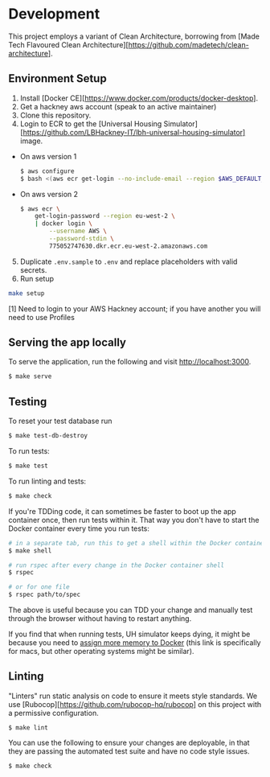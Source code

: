# Development

This project employs a variant of Clean Architecture, borrowing from [Made Tech Flavoured Clean Architecture][https://github.com/madetech/clean-architecture].

## Environment Setup

1. Install [Docker CE][https://www.docker.com/products/docker-desktop].
2. Get a hackney aws account (speak to an active maintainer)
3. Clone this repository.
4. Login to ECR to get the [Universal Housing Simulator][https://github.com/LBHackney-IT/lbh-universal-housing-simulator] image.
  * On aws version 1
    ```bash
    $ aws configure
    $ bash <(aws ecr get-login --no-include-email --region $AWS_DEFAULT_REGION)
    ```
  * On aws version 2
    ```bash
    $ aws ecr \
        get-login-password --region eu-west-2 \
        | docker login \
            --username AWS \
            --password-stdin \
            775052747630.dkr.ecr.eu-west-2.amazonaws.com
    ```
5. Duplicate `.env.sample` to `.env` and replace placeholders with valid secrets.
6. Run setup

```bash
make setup
```

[1] Need to login to your AWS Hackney account; if you have another you will need to use Profiles

## Serving the app locally

To serve the application, run the following and visit [http://localhost:3000](http://localhost:3000).

```sh
$ make serve
```

## Testing

To reset your test database run

```sh
$ make test-db-destroy
```

To run tests:

```sh
$ make test
```

To run linting and tests:

```sh
$ make check
```

If you're TDDing code, it can sometimes be faster to boot up the app container once, then run tests within it. That way you don't have to start the Docker container every time you run tests:

```sh
# in a separate tab, run this to get a shell within the Docker container
$ make shell

# run rspec after every change in the Docker container shell
$ rspec

# or for one file
$ rspec path/to/spec
```

The above is useful because you can TDD your change and manually test through the browser without having to restart anything.

If you find that when running tests, UH simulator keeps dying, it might be because you need to [assign more memory to Docker](https://docs.docker.com/docker-for-mac/#preferences) (this link is specifically for macs, but other operating systems might be similar).

## Linting

"Linters" run static analysis on code to ensure it meets style standards. We use [Rubocop][https://github.com/rubocop-hq/rubocop] on this project with a permissive configuration.

```
$ make lint
```

You can use the following to ensure your changes are deployable, in that they are passing the automated test suite and have no code style issues.

```
$ make check
```

